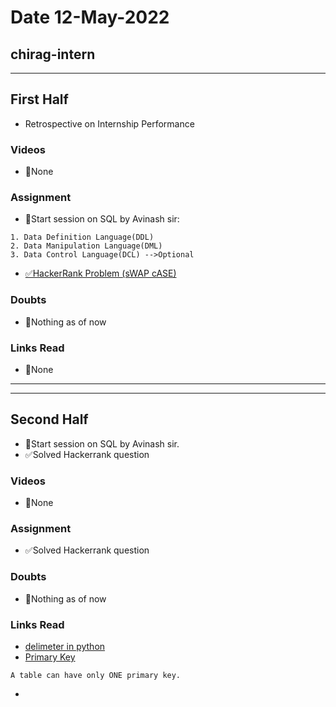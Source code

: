 # Date 12-May-2022

## chirag-intern

<hr>

## First Half

- Retrospective on Internship Performance

### Videos

- 🚫None

### Assignment

- 🔄Start session on SQL by Avinash sir:

```
1. Data Definition Language(DDL)
2. Data Manipulation Language(DML)
3. Data Control Language(DCL) -->Optional
```

- [✅HackerRank Problem (sWAP cASE)](https://github.com/sp18-interns/chirag-intern/tree/main/12-May-2022/HackerRank%20Problem)

### Doubts

- 🚫Nothing as of now

### Links Read

- 🚫None

<hr>
<hr>

## Second Half

- 🔄Start session on SQL by Avinash sir.
- ✅Solved Hackerrank question

### Videos

- 🚫None

### Assignment

- ✅Solved Hackerrank question

### Doubts

- 🚫Nothing as of now

### Links Read

- [delimeter in python](https://www.w3resource.com/python-exercises/re/python-re-exercise-47.php#:~:text=Note%20%3A%20A%20delimiter%20is%20a,sequence%20of%20comma%2Dseparated%20values.)
- [Primary Key](https://www.w3schools.com/sql/sql_primarykey.ASP)

```
A table can have only ONE primary key.
```

- []()
